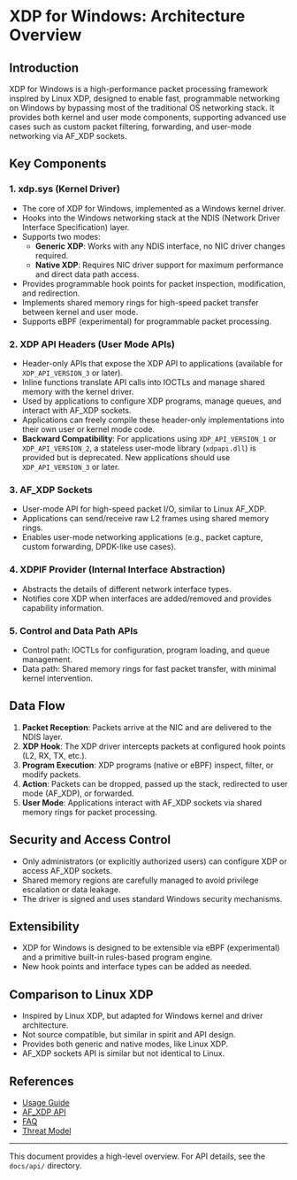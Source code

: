 # XDP for Windows: Architecture Overview

## Introduction
XDP for Windows is a high-performance packet processing framework inspired by Linux XDP, designed to enable fast, programmable networking on Windows by bypassing most of the traditional OS networking stack. It provides both kernel and user mode components, supporting advanced use cases such as custom packet filtering, forwarding, and user-mode networking via AF_XDP sockets.

## Key Components

### 1. xdp.sys (Kernel Driver)
- The core of XDP for Windows, implemented as a Windows kernel driver.
- Hooks into the Windows networking stack at the NDIS (Network Driver Interface Specification) layer.
- Supports two modes:
  - **Generic XDP**: Works with any NDIS interface, no NIC driver changes required.
  - **Native XDP**: Requires NIC driver support for maximum performance and direct data path access.
- Provides programmable hook points for packet inspection, modification, and redirection.
- Implements shared memory rings for high-speed packet transfer between kernel and user mode.
- Supports eBPF (experimental) for programmable packet processing.

### 2. XDP API Headers (User Mode APIs)
- Header-only APIs that expose the XDP API to applications (available for `XDP_API_VERSION_3` or later).
- Inline functions translate API calls into IOCTLs and manage shared memory with the kernel driver.
- Used by applications to configure XDP programs, manage queues, and interact with AF_XDP sockets.
- Applications can freely compile these header-only implementations into their own user or kernel mode code.
- **Backward Compatibility**: For applications using `XDP_API_VERSION_1` or `XDP_API_VERSION_2`, a stateless user-mode library (`xdpapi.dll`) is provided but is deprecated. New applications should use `XDP_API_VERSION_3` or later.

### 3. AF_XDP Sockets
- User-mode API for high-speed packet I/O, similar to Linux AF_XDP.
- Applications can send/receive raw L2 frames using shared memory rings.
- Enables user-mode networking applications (e.g., packet capture, custom forwarding, DPDK-like use cases).

### 4. XDPIF Provider (Internal Interface Abstraction)
- Abstracts the details of different network interface types.
- Notifies core XDP when interfaces are added/removed and provides capability information.

### 5. Control and Data Path APIs
- Control path: IOCTLs for configuration, program loading, and queue management.
- Data path: Shared memory rings for fast packet transfer, with minimal kernel intervention.

## Data Flow
1. **Packet Reception**: Packets arrive at the NIC and are delivered to the NDIS layer.
2. **XDP Hook**: The XDP driver intercepts packets at configured hook points (L2, RX, TX, etc.).
3. **Program Execution**: XDP programs (native or eBPF) inspect, filter, or modify packets.
4. **Action**: Packets can be dropped, passed up the stack, redirected to user mode (AF_XDP), or forwarded.
5. **User Mode**: Applications interact with AF_XDP sockets via shared memory rings for packet processing.

## Security and Access Control
- Only administrators (or explicitly authorized users) can configure XDP or access AF_XDP sockets.
- Shared memory regions are carefully managed to avoid privilege escalation or data leakage.
- The driver is signed and uses standard Windows security mechanisms.

## Extensibility
- XDP for Windows is designed to be extensible via eBPF (experimental) and a primitive built-in rules-based program engine.
- New hook points and interface types can be added as needed.

## Comparison to Linux XDP
- Inspired by Linux XDP, but adapted for Windows kernel and driver architecture.
- Not source compatible, but similar in spirit and API design.
- Provides both generic and native modes, like Linux XDP.
- AF_XDP sockets API is similar but not identical to Linux.

## References
- [Usage Guide](./usage.md)
- [AF_XDP API](./afxdp.md)
- [FAQ](./faq.md)
- [Threat Model](./threat-model.md)

---
This document provides a high-level overview. For API details, see the `docs/api/` directory.
